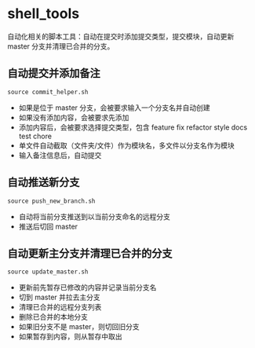# shell_tools
自动化相关的脚本工具：自动在提交时添加提交类型，提交模块，自动更新 master 分支并清理已合并的分支。


## 自动提交并添加备注

```
source commit_helper.sh
```
- 如果是位于 master 分支，会被要求输入一个分支名并自动创建
- 如果没有添加内容，会被要求先添加
- 添加内容后，会被要求选择提交类型，包含 feature fix refactor style docs test chore
- 单文件自动截取（文件夹/文件）作为模块名，多文件以分支名作为模块
- 输入备注信息后，自动提交


## 自动推送新分支

```
source push_new_branch.sh
```
- 自动将当前分支推送到以当前分支命名的远程分支
- 推送后切回 master


## 自动更新主分支并清理已合并的分支

```
source update_master.sh
```
- 更新前先暂存已修改的内容并记录当前分支名
- 切到 master 并拉去主分支
- 清理已合并的远程分支列表
- 删除已合并的本地分支
- 如果旧分支不是 master，则切回旧分支
- 如果暂存到内容，则从暂存中取出
